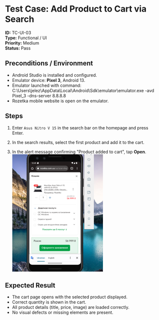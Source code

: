# Test Case: Add Product to Cart via Search

**ID:** TC-UI-03  
**Type:** Functional / UI  
**Priority:** Medium  
**Status:** Pass  

## Preconditions / Environment
- Android Studio is installed and configured.  
- Emulator device: **Pixel 3**, Android 13.  
- Emulator launched with command:  
C:\Users\jelez\AppData\Local\Android\Sdk\emulator\emulator.exe -avd Pixel_3 -dns-server 8.8.8.8  
- Rozetka mobile website is open on the emulator.  

## Steps
1. Enter `Asus Nitro V 15` in the search bar on the homepage and press Enter.

2. In the search results, select the first product and add it to the cart.

3. In the alert message confirming "Product added to cart", tap **Open**.  
   <img src="../screenshots/3.png" width="300"/>  

## Expected Result
- The cart page opens with the selected product displayed.  
- Correct quantity is shown in the cart.  
- All product details (title, price, image) are loaded correctly.  
- No visual defects or missing elements are present.  